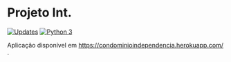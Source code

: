 # Projeto Int.
[![Updates](https://pyup.io/repos/github/rafael1717y/projeto_condominio/shield.svg)](https://pyup.io/repos/github/rafael1717y/projeto_condominio/)
[![Python 3](https://pyup.io/repos/github/rafael1717y/projeto_condominio/python-3-shield.svg)](https://pyup.io/repos/github/rafael1717y/projeto_condominio/)

Aplicação disponível em https://condominioindependencia.herokuapp.com/
.

